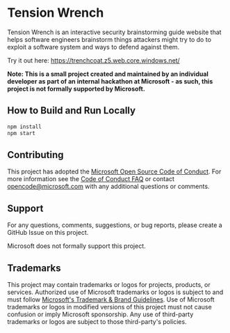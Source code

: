 # Tension Wrench

Tension Wrench is an interactive security brainstorming guide website that helps software engineers brainstorm things attackers might try to do to exploit a software system
and ways to defend against them.

Try it out here: https://trenchcoat.z5.web.core.windows.net/

**Note: This is a small project created and maintained by an individual developer as part of an internal hackathon at Microsoft - as such, this project is not formally supported by Microsoft.**

## How to Build and Run Locally
```sh
npm install
npm start
```

## Contributing
This project has adopted the [Microsoft Open Source Code of Conduct](https://opensource.microsoft.com/codeofconduct/).
For more information see the [Code of Conduct FAQ](https://opensource.microsoft.com/codeofconduct/faq/) or
contact [opencode@microsoft.com](mailto:opencode@microsoft.com) with any additional questions or comments.

## Support
For any questions, comments, suggestions, or bug reports, please create a GitHub Issue on this project.

Microsoft does not formally support this project.

## Trademarks

This project may contain trademarks or logos for projects, products, or services. Authorized use of Microsoft 
trademarks or logos is subject to and must follow 
[Microsoft's Trademark & Brand Guidelines](https://www.microsoft.com/en-us/legal/intellectualproperty/trademarks/usage/general).
Use of Microsoft trademarks or logos in modified versions of this project must not cause confusion or imply Microsoft sponsorship.
Any use of third-party trademarks or logos are subject to those third-party's policies.